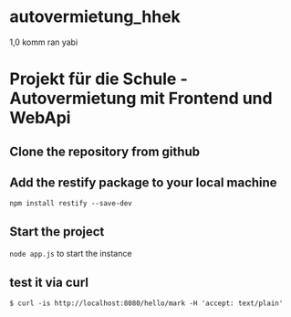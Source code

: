 # autovermietung_hhek
1,0 komm ran yabi



# Projekt für die Schule - Autovermietung mit Frontend und WebApi

## Clone the repository from github
## Add the restify package to your local machine

```npm install restify --save-dev```

## Start the project

```node app.js``` to start the instance


## test it via curl


```$ curl -is http://localhost:8080/hello/mark -H 'accept: text/plain'```